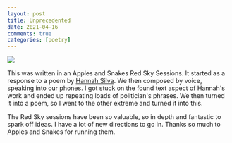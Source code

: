 ```yaml
---
layout: post
title: Unprecedented
date: 2021-04-16
comments: true
categories: [poetry]
---
```


<img src="https://www.davidralphlewis.co.uk/assets/images/articles/2021/unprecedented.jpg" class="responsive"><br>

This was written in an Apples and Snakes Red Sky Sessions. It started as a response to a poem by [Hannah Silva](https://www.youtube.com/watch?v=yCy9YS_UYeE). We then composed by voice, speaking into our phones. I got stuck on the found text aspect of Hannah's work and ended up repeating loads of politician's phrases. We then turned it into a poem, so I went to the other extreme and turned it into this.

The Red Sky sessions have been so valuable, so in depth and fantastic to spark off ideas. I have a lot of new directions to go in. Thanks so much to Apples and Snakes for running them.
